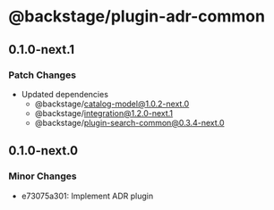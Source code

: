 # @backstage/plugin-adr-common

## 0.1.0-next.1

### Patch Changes

- Updated dependencies
  - @backstage/catalog-model@1.0.2-next.0
  - @backstage/integration@1.2.0-next.1
  - @backstage/plugin-search-common@0.3.4-next.0

## 0.1.0-next.0

### Minor Changes

- e73075a301: Implement ADR plugin
